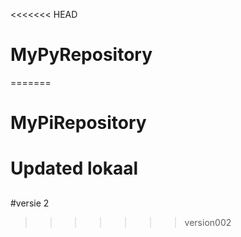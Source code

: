 <<<<<<< HEAD
# MyPyRepository
=======
# MyPiRepository
# Updated lokaal
##



#versie 2
>>>>>>> version002
